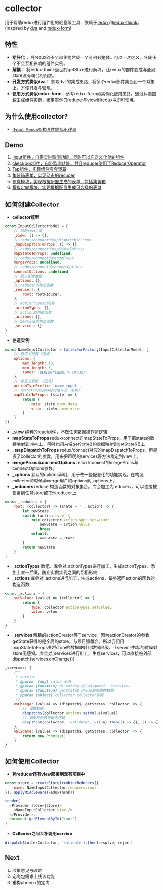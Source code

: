 # collector

用于帮助redux进行组件化的轻量级工具，依赖于[redux](https://github.com/reactjs/redux)和[redux-thunk](https://github.com/gaearon/redux-thunk)。(Inspired by [dva](https://github.com/dvajs/dva) and  [redux-form](https://github.com/erikras/redux-form))

## 特性
 - **组件化：** 将redux的多个部件组合成一个有机的整体。可以一次定义，生成多个不会互相影响的组件实例。
 - **解耦：** 将redux-thunk返回的getState进行解耦，让redux的部件变成与全局store没有耦合的函数。
 - **开发方式类似dva：** 参考dva的集成思路，将多个redux部件集合到一个对象上，方便开发与管理。
 - **使用方式类似redux-form**：参考redux-form的实例化使用思路。通过构造函数生成组件实例，绑定实例的reducer与view到redux中即可使用。
 
## 为什么使用collector?

- [React-Redux架构与性能优化详谈](http://km.oa.com/group/29108/articles/show/317042)

## Demo

 1. [Input组件，自带实时监测功能，同时可以自定义化他的组件](https://codesandbox.io/s/github/JanzenZhangChen/collector/tree/master/CollectorDemo)
 2. [checkbox组件，自带监测功能，并且reducer使用了ReducerOperator](https://codesandbox.io/s/github/JanzenZhangChen/collector/tree/master/CollectorOperatorDemo)
 3. [Tap组件，实现组件嵌套逻辑](https://codesandbox.io/s/github/JanzenZhangChen/collector/tree/master/CollectorWrapDemo)
 4. [集装箱表单，实现动态的reducer](https://codesandbox.io/s/github/JanzenZhangChen/collector/tree/master/CollectorDynamicDemo)
 5. [创意模块，实现根据配置生成的表单，包括集装箱](https://codesandbox.io/s/github/JanzenZhangChen/collector/tree/master/CollectorCreativesDemo)
 6. [模拟定向模块，实现根据配置生成可选择的表单](https://codesandbox.io/s/github/JanzenZhangChen/collector/tree/master/CollectorTargetsDemo)

## 如何创建Collector

 - **collector模型**
 
```javascript
const InputCollectorModel = {
    // 纯的react类
    _view: () => {},
    // redux/connect的mapDispatchToProps
    _mapDispatchToProps: () => {},
    // redux/connect的mapStateToProps
    mapStateToProps: undefined,
    // redux/connect的mergeProps
    mergeProps: undefined,
    // redux/connect的connectOptions
    connectOptions: undefined,
    // 默认配置数据
    _options: {},
    // reducer的构造函数
    _reducers: {
        root: rootReducer,
    },
    // actionTypes的名称
    _actionTypes: [],
    // action的构造函数
    _actions: {},
    // service的构造函数
    _services: {}
}
```
 - **创造实例**
```javascript
const NameInputCollector = CollectorFactory(InputCollectorModel, {
    // 自定义配置（选填）
    options: {
        max_length: 10,
        min_length: 5,
        label: '姓名(实时监测，5~10长度)'
    },
    // 自定义后缀 （选填）
    actionTypePrefix: 'name_input',
    // 将state的数据映射到组件上（必填）
    mapStateToProps: (state) => {
        return {
            data: state.name.data,
            error: state.name.error
        }
    }
})
```
 - **_view**
 纯粹的react组件，不做任何数据操作的逻辑
 - **mapStateToProps**
 redux/connect的mapStateToProps。用于把state的数据映射到view上，同时也用来把getState()的数据映射到getState$()上
 - **_mapDispatchToProps**
 redux/connect对应的mapDispatchToProps，但是多了collector的参数，用来把声明的services等方法绑定到view上。
 - **mergeProps与connectOptions**
 redux/connect的mergeProps与connectOptions参数。
 - **_options**
 默认的options声明，用于做一些配置化的功能实现。在构造collector的时候会merge用户的options到_options上。
 - **_reducers** 
 reducer构造函数的对象集合。库会加工为reducers，可以直接被部署到任意store或其他reducer上

```javascript
const _reducers = {
    root: (collector) => (state = '', action) => {
        let newState
        switch (action.type) {
            case collector.actionTypes.setValue:
                newState = action.value
                break
            default:
                newState = state
        }
        return newState
    }
}
```
 
 - **_actionTypes**
 数组。库会对_actionTypes进行加工，生成actionTypes，添加上唯一后缀，防止实例实例之间的互相影响
 - **_actions**
 库会对_actions进行加工，生成actions，最终返回action的函数的构造函数
```javascript
const _actions = {
    setValue: (value) => (collector) => {
        return {
            type: collector.actionTypes.setValue,
            value: value
        }
    }
}
```
 - **_services**
 解耦的actionCreator等于service。因为actionCreator的参数getState获得的是全局的store，与项目强耦合。所以我们用mapStateToProps来将store的数据映射到数据层级。让service书写的时候对store无感知。库会对_services进行加工，生成services，可以直接被外部dispatch(services.onChange())
```javascript
_services: {
    /**
     * service
     * @param  {any} value 设值
     * @param {function} dispatch$ 用于dispatch一个service。
     * @param {function} getState$ 用于获取解耦的数据
     * @param {object} collector collector实例
     */
    onChange: (value) => (dispatch$, getState$, collector) => {
        // 设置数据
        dispatch$(collector.actions.setValue(value))
        // 调用检验数据是否正确
        dispatch$(collector, 'validate', value).then(() => {}, () => {})
    },
    validate: (value) => (dispatch$, getState$, collector) => {
        return new Promise()
    }
}
```

## 如何使用Collector

 - **将reducer还有view部署到现有项目中**
```javascript
const store = createStore(combineReducers({
    name: NameInputCollector.reducers.root
}), applyMiddleware(ReduxThunk))

render(
  <Provider store={store}>
    <NameInputCollector.view />
  </Provider>,
  document.getElementById("root")
)
```

 - **Collector之间互相调用service**
```javascript
dispatch$(otherCollector, 'validate').then(resolve, reject)
```

## Next

 1. 收集意见与改进
 3. 定向包需求上线该功能
 4. 重构phoenix的定向
...
